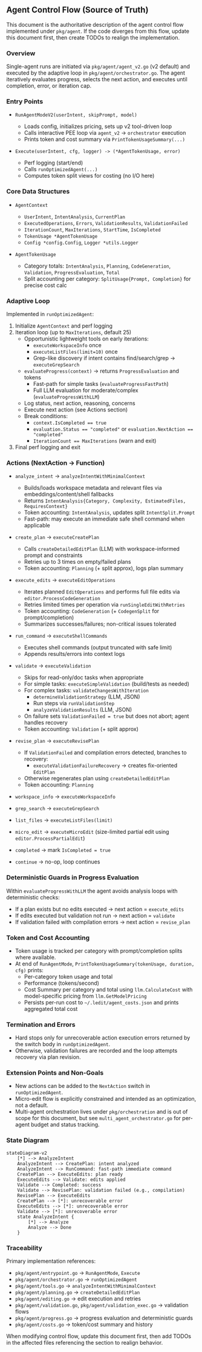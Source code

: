## Agent Control Flow (Source of Truth)

This document is the authoritative description of the agent control flow implemented under `pkg/agent`. If the code diverges from this flow, update this document first, then create TODOs to realign the implementation.

### Overview

Single-agent runs are initiated via `pkg/agent/agent_v2.go` (v2 default) and executed by the adaptive loop in `pkg/agent/orchestrator.go`. The agent iteratively evaluates progress, selects the next action, and executes until completion, error, or iteration cap.

### Entry Points

- `RunAgentModeV2(userIntent, skipPrompt, model)`
  - Loads config, initializes pricing, sets up v2 tool-driven loop
  - Calls interactive PEE loop via `agent_v2` → `orchestrator` execution
  - Prints token and cost summary via `PrintTokenUsageSummary(...)`

- `Execute(userIntent, cfg, logger) -> (*AgentTokenUsage, error)`
  - Perf logging (start/end)
  - Calls `runOptimizedAgent(...)`
  - Computes token split views for costing (no I/O here)

### Core Data Structures

- `AgentContext`
  - `UserIntent`, `IntentAnalysis`, `CurrentPlan`
  - `ExecutedOperations`, `Errors`, `ValidationResults`, `ValidationFailed`
  - `IterationCount`, `MaxIterations`, `StartTime`, `IsCompleted`
  - `TokenUsage *AgentTokenUsage`
  - `Config *config.Config`, `Logger *utils.Logger`

- `AgentTokenUsage`
  - Category totals: `IntentAnalysis`, `Planning`, `CodeGeneration`, `Validation`, `ProgressEvaluation`, `Total`
  - Split accounting per category: `SplitUsage{Prompt, Completion}` for precise cost calc

### Adaptive Loop

Implemented in `runOptimizedAgent`:
1. Initialize `AgentContext` and perf logging
2. Iteration loop (up to `MaxIterations`, default 25)
   - Opportunistic lightweight tools on early iterations:
     - `executeWorkspaceInfo` once
     - `executeListFiles(limit=10)` once
     - Grep-like discovery if intent contains find/search/grep -> `executeGrepSearch`
   - `evaluateProgress(context)` → returns `ProgressEvaluation` and tokens
     - Fast-path for simple tasks (`evaluateProgressFastPath`)
     - Full LLM evaluation for moderate/complex (`evaluateProgressWithLLM`)
   - Log status, next action, reasoning, concerns
   - Execute next action (see Actions section)
   - Break conditions:
     - `context.IsCompleted == true`
     - `evaluation.Status == "completed"` or `evaluation.NextAction == "completed"`
     - `IterationCount == MaxIterations` (warn and exit)
3. Final perf logging and exit

### Actions (NextAction → Function)

- `analyze_intent` → `analyzeIntentWithMinimalContext`
  - Builds/loads workspace metadata and relevant files via embeddings/content/shell fallbacks
  - Returns `IntentAnalysis{Category, Complexity, EstimatedFiles, RequiresContext}`
  - Token accounting: `IntentAnalysis`, updates split `IntentSplit.Prompt`
  - Fast-path: may execute an immediate safe shell command when applicable

- `create_plan` → `executeCreatePlan`
  - Calls `createDetailedEditPlan` (LLM) with workspace-informed prompt and constraints
  - Retries up to 3 times on empty/failed plans
  - Token accounting: `Planning` (+ split approx), logs plan summary

- `execute_edits` → `executeEditOperations`
  - Iterates planned `EditOperations` and performs full file edits via `editor.ProcessCodeGeneration`
  - Retries limited times per operation via `runSingleEditWithRetries`
  - Token accounting: `CodeGeneration` (+ `CodegenSplit` for prompt/completion)
  - Summarizes successes/failures; non-critical issues tolerated

- `run_command` → `executeShellCommands`
  - Executes shell commands (output truncated with safe limit)
  - Appends results/errors into context logs

- `validate` → `executeValidation`
  - Skips for read-only/doc tasks when appropriate
  - For simple tasks: `executeSimpleValidation` (build/tests as needed)
  - For complex tasks: `validateChangesWithIteration`
    - `determineValidationStrategy` (LLM, JSON)
    - Run steps via `runValidationStep`
    - `analyzeValidationResults` (LLM, JSON)
  - On failure sets `ValidationFailed = true` but does not abort; agent handles recovery
  - Token accounting: `Validation` (+ split approx)

- `revise_plan` → `executeRevisePlan`
  - If `ValidationFailed` and compilation errors detected, branches to recovery:
    - `executeValidationFailureRecovery` → creates fix-oriented `EditPlan`
  - Otherwise regenerates plan using `createDetailedEditPlan`
  - Token accounting: `Planning`

- `workspace_info` → `executeWorkspaceInfo`
- `grep_search` → `executeGrepSearch`
- `list_files` → `executeListFiles(limit)`
- `micro_edit` → `executeMicroEdit` (size-limited partial edit using `editor.ProcessPartialEdit`)
- `completed` → mark `IsCompleted = true`
- `continue` → no-op, loop continues

### Deterministic Guards in Progress Evaluation

Within `evaluateProgressWithLLM` the agent avoids analysis loops with deterministic checks:
- If a plan exists but no edits executed → next action = `execute_edits`
- If edits executed but validation not run → next action = `validate`
- If validation failed with compilation errors → next action = `revise_plan`

### Token and Cost Accounting

- Token usage is tracked per category with prompt/completion splits where available.
- At end of `RunAgentMode`, `PrintTokenUsageSummary(tokenUsage, duration, cfg)` prints:
  - Per-category token usage and total
  - Performance (tokens/second)
  - Cost Summary per category and total using `llm.CalculateCost` with model-specific pricing from `llm.GetModelPricing`
  - Persists per-run cost to `~/.ledit/agent_costs.json` and prints aggregated total cost

### Termination and Errors

- Hard stops only for unrecoverable action execution errors returned by the switch body in `runOptimizedAgent`.
- Otherwise, validation failures are recorded and the loop attempts recovery via plan revision.

### Extension Points and Non-Goals

- New actions can be added to the `NextAction` switch in `runOptimizedAgent`.
- Micro-edit flow is explicitly constrained and intended as an optimization, not a default.
- Multi-agent orchestration lives under `pkg/orchestration` and is out of scope for this document, but see `multi_agent_orchestrator.go` for per-agent budget and status tracking.

### State Diagram

```mermaid
stateDiagram-v2
    [*] --> AnalyzeIntent
    AnalyzeIntent --> CreatePlan: intent analyzed
    AnalyzeIntent --> RunCommand: fast-path immediate command
    CreatePlan --> ExecuteEdits: plan ready
    ExecuteEdits --> Validate: edits applied
    Validate --> Completed: success
    Validate --> RevisePlan: validation failed (e.g., compilation)
    RevisePlan --> ExecuteEdits
    CreatePlan --> [*]: unrecoverable error
    ExecuteEdits --> [*]: unrecoverable error
    Validate --> [*]: unrecoverable error
    state AnalyzeIntent {
        [*] --> Analyze
        Analyze --> Done
    }
```

### Traceability

Primary implementation references:
- `pkg/agent/entrypoint.go` → `RunAgentMode`, `Execute`
- `pkg/agent/orchestrator.go` → `runOptimizedAgent`
- `pkg/agent/tools.go` → `analyzeIntentWithMinimalContext`
- `pkg/agent/planning.go` → `createDetailedEditPlan`
- `pkg/agent/editing.go` → edit execution and retries
- `pkg/agent/validation.go`, `pkg/agent/validation_exec.go` → validation flows
- `pkg/agent/progress.go` → progress evaluation and deterministic guards
- `pkg/agent/costs.go` → token/cost summary and history

When modifying control flow, update this document first, then add TODOs in the affected files referencing the section to realign behavior.


